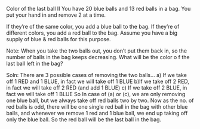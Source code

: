Color of the last ball II
You have 20 blue balls and 13 red balls in a bag. You put your hand in and remove 2 at a time.

If they’re of the same color, you add a blue ball to the bag.
If they’re of different colors, you add a red ball to the bag.
Assume you have a big supply of blue & red balls for this purpose.

Note: When you take the two balls out, you don’t put them back in, so the number of balls in the bag keeps decreasing.
What will be the color o    f the last ball left in the bag?

Soln:
There are 3 possible cases of removing the two balls…
a) If we take off 1 RED and 1 BLUE, in fact we will take off 1 BLUE
b)If we take off 2 RED, in fact we will take off 2 RED (and add 1 BLUE)
c) If we take off 2 BLUE, in fact we will take off 1 BLUE
So In case of (a) or (c), we are only removing one blue ball, but we always take off red balls two by two.
Now as the no. of red balls is odd, there will be one single red ball in the bag with other blue balls, and whenever we remove 1 red and 1 blue ball, we end up taking off only the blue ball. So the red ball will be the last ball in the bag.